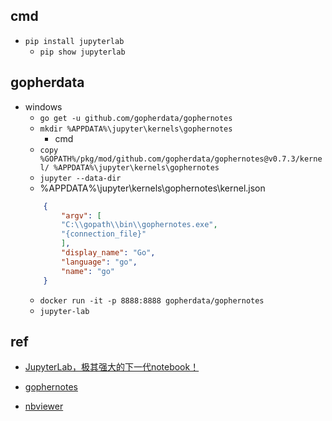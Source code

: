 

## cmd

+ `pip install jupyterlab`
    + `pip show jupyterlab`

## gopherdata

+ windows
    + `go get -u github.com/gopherdata/gophernotes`
    + `mkdir %APPDATA%\jupyter\kernels\gophernotes`
        + cmd
    + `copy %GOPATH%/pkg/mod/github.com/gopherdata/gophernotes@v0.7.3/kernel/ %APPDATA%\jupyter\kernels\gophernotes`
    + `jupyter --data-dir`
    + %APPDATA%\jupyter\kernels\gophernotes\kernel.json
    ```json
        {
            "argv": [
            "C:\\gopath\\bin\\gophernotes.exe",
            "{connection_file}"
            ],
            "display_name": "Go",
            "language": "go",
            "name": "go"
        }
    ```
    + `docker run -it -p 8888:8888 gopherdata/gophernotes`
    + `jupyter-lab`


## ref

+ [JupyterLab，极其强大的下一代notebook！](https://zhuanlan.zhihu.com/p/87403131)

+ [gophernotes](https://github.com/gopherdata/gophernotes)

+ [nbviewer](https://nbviewer.jupyter.org/)